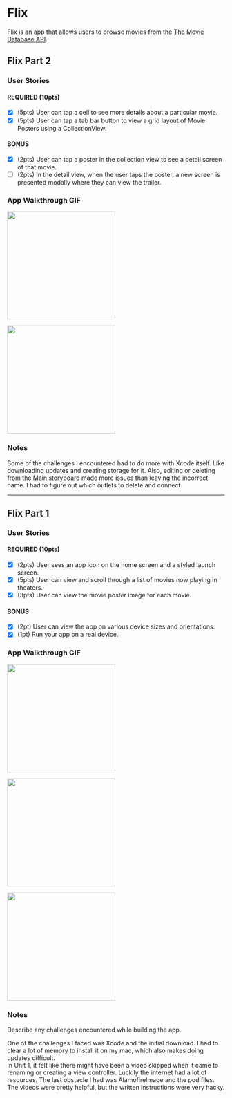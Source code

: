 # Flix

Flix is an app that allows users to browse movies from the [The Movie Database API](http://docs.themoviedb.apiary.io/#).

## Flix Part 2

### User Stories

#### REQUIRED (10pts)
- [x] (5pts) User can tap a cell to see more details about a particular movie.
- [x] (5pts) User can tap a tab bar button to view a grid layout of Movie Posters using a CollectionView.

#### BONUS
- [x] (2pts) User can tap a poster in the collection view to see a detail screen of that movie.
- [ ] (2pts) In the detail view, when the user taps the poster, a new screen is presented modally where they can view the trailer.

### App Walkthrough GIF

<img src="http://g.recordit.co/50AghwAhFp.gif" width=250><br>

<img src="http://g.recordit.co/aMcYKCgjlV.gif" width=250><br>

### Notes
Some of the challenges I encountered had to do more with Xcode itself. Like downloading updates and 
creating storage for it.  Also, editing or deleting from the Main storyboard made more issues than leaving 
the incorrect name.  I had to figure out which outlets to delete and connect.

---

## Flix Part 1

### User Stories

#### REQUIRED (10pts)
- [x] (2pts) User sees an app icon on the home screen and a styled launch screen.
- [x] (5pts) User can view and scroll through a list of movies now playing in theaters.
- [x] (3pts) User can view the movie poster image for each movie.

#### BONUS
- [x] (2pt) User can view the app on various device sizes and orientations.
- [x] (1pt) Run your app on a real device.

### App Walkthrough GIF

<img src="http://g.recordit.co/mWFMhmhZtP.gif" width=250><br>

<img src="http://g.recordit.co/nMm6Qv5s1X.gif" width=250><br>

<img src="http://g.recordit.co/0tHy443lc7.gif" width=250><br>

### Notes
Describe any challenges encountered while building the app.

One of the challenges I faced was Xcode and the initial download.  I had to 
clear a lot of memory to install it on my mac, which also makes doing updates difficult.  
In Unit 1, it felt like there might have been a video skipped when it came to renaming 
or creating a view controller.  Luckily the internet had a lot of resources.  The last 
obstacle I had was AlamofireImage and the pod files.  The videos were pretty helpful, 
but the written instructions were very hacky.

